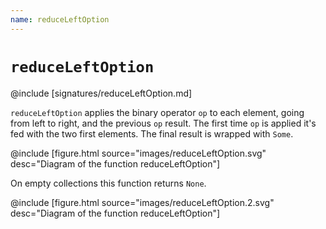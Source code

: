 ```yaml
---
name: reduceLeftOption
---
```


# `reduceLeftOption`

@include [signatures/reduceLeftOption.md]

`reduceLeftOption` applies the binary operator `op` to each element, going from left to right, and the previous `op` result.
The first time `op` is applied it's fed with the two first elements.
The final result is wrapped with `Some`.

@include [figure.html source="images/reduceLeftOption.svg" desc="Diagram of the function reduceLeftOption"]

On empty collections this function returns `None`.

@include [figure.html source="images/reduceLeftOption.2.svg" desc="Diagram of the function reduceLeftOption"]
